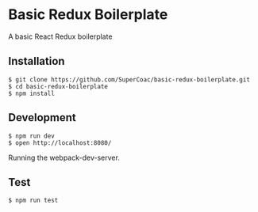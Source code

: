 # Basic Redux Boilerplate
A basic React Redux boilerplate

## Installation
```
$ git clone https://github.com/SuperCoac/basic-redux-boilerplate.git
$ cd basic-redux-boilerplate
$ npm install
```

## Development
```
$ npm run dev
$ open http://localhost:8080/
```
Running the webpack-dev-server.

## Test
```
$ npm run test
```
